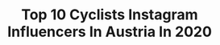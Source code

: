 ---
title: Top 10 Cyclists Instagram Influencers In Austria In 2020
description: >-
  Find top cyclists Instagram influencers in Austria in 2020. Most popular hashtags: #fromwhereiride #outsideisfree #cycling #roadslikethese.
platform: Instagram
hits: 14
text_top: Analyze the top-rated Instagram influencers on inBeat.
text_bottom: Our platform has 14 Instagram influencers like this in Austria for you to pitch.
profiles:
  - username: "kate.cycling"
    fullname: >-
      Kasia
    bio: >-
      Musician • Cyclist • Wife 🇦🇹🇵🇱 ☞ @nologo.cc ☞ @velio_bikebags 📩 collabs.katecycling@gmail.com
    location: "Austria"
    followers: 10818
    engagement: 1775
    commentsToLikes: 0.023602
    id: ck8tcb2bfywki0j78lxgfljmu
    verified: false
    hashtags: "#bestcyclingstyle, #fromwhereiride, #stravacycling, #lifeontwowheels"
  - username: "ceylinalvarado"
    fullname: >-
      C E Y L I N  C A R M E N 🇩🇴🇳🇱
    bio: >-
      Professional cyclist @alpecinfenix Enjoying life to the fullest #huntinggoals #foodlover
    location: "Austria"
    followers: 65815
    engagement: 1308
    commentsToLikes: 0.008275
    id: ck55l7klr0xnl0i11nqtne1ka
    verified: false
    hashtags: "#bestteam, #happykiddo, #snelterugnaarnormaal, #tbt"
  - username: "ruedigerselig"
    fullname: >-
      Rudi Selig
    bio: >-
      Cycling is my passion | Professional cyclist for the German Bora-Hansgrohe Team | Based in Bregenz Austria 🇦🇹
    location: "Austria"
    followers: 12702
    engagement: 677
    commentsToLikes: 0.007636
    id: ck15uupgxollq0i19ejkp86dp
    verified: false
    hashtags: "#bora, #venge, #boracookingsystems, #ride100percent"
  - username: "benkobarbi"
    fullname: >-
      Barbara BENKO
    bio: >-
      Made in Hungary 🇭🇺 Cyclist @ghost_factory_racing Optometry / Semmelweis University 2018 Travelling the world with my bike 🌍☀️⚡️
    location: "Austria"
    followers: 8259
    engagement: 849
    commentsToLikes: 0.020638
    id: ck0w0npztf4s60i19af9izbxp
    verified: false
    hashtags: "#dontbestupid, #sorrynosorryrob, #giveaway, #teamisteam"
  - username: "lukas_poestlberger"
    fullname: >-
      Lukas Pöstlberger
    bio: >-
      Professional Cyclist 🚲 @borahansgrohe German Professional Cycling Twitter➡ @Poesti_92 Facebook➡ Lukas Pöstlberger XBL➡ wAx Mr Tadeus #pöstipower👌
    location: "Austria"
    followers: 27250
    engagement: 749
    commentsToLikes: 0.016736
    id: ck14h7sj88yt60i197vi8g93l
    verified: false
    hashtags: "#austriagang, #cyclingrevolution, #bandofbrothers, #bolzminister"
  - username: "mhaller91"
    fullname: >-
      Marco Haller
    bio: >-
      + Pro Cyclist for Team @bahrainmclaren + based in Austria #hallerluja
    location: "Austria"
    followers: 30032
    engagement: 470
    commentsToLikes: 0.005549
    id: ck0w3dc50stig0i19hcoy3t73
    verified: true
    hashtags: "#wallonie, #richardmille, #vision, #visionwheels"
  - username: "lisa_pasteiner"
    fullname: >-
      Lisa Pasteiner
    bio: >-
      🇦🇹 cyclist @ghost_factory_racing 👻 @heeressportzentrum @pureathleten
    location: "Austria"
    followers: 8204
    engagement: 783
    commentsToLikes: 0.005744
    id: ck13aallvpg5l0i198c5lzd03
    verified: false
    hashtags: "#stayathome, #stayhealthy, #girlsonghosts, #sportlandnoe"
  - username: "dersteira"
    fullname: >-
      derSteira
    bio: >-
      🏊🏻🚴🏻🏃🏻 #sport 📝🖊#blogger #steiermark 🇦🇹❗️www.dersteira.at❗️ Business contact: markusfritz.bm@gmail.com ✌🏻️
    location: "Austria"
    followers: 52479
    engagement: 284
    commentsToLikes: 0.010224
    id: ckaow41bs7bx10i78uaqvq241
    verified: false
    hashtags: "#jersey, #cycling, #prizm, #anzeige"
  - username: "bachelotelli"
    fullname: >-
      Philipp B.
    bio: >-
      All I wanna do is ski, run, ride & sip espresso. #guadespua Sport scientist @austriacrosscountryteam Fuelled by @crownhealth
    location: "Austria"
    followers: 7214
    engagement: 801
    commentsToLikes: 0.034021
    id: ck0twrld6gjxt0i1979qbl6nr
    verified: false
    hashtags: "#legsofsteel, #everydayistheweekend, #timetoshine, #crownhealth"
  - username: "unicorncycling"
    fullname: >-
      Nora Turner
    bio: >-
      🇦🇹Vienna, 26, taking over the world one pedalstroke at a time. Race Around Austria Challenge Finisher 🤘🏻 Supported by: 🔽
    location: "Austria"
    followers: 34866
    engagement: 465
    commentsToLikes: 0.028230
    id: ck0tvdjt1az5w0i19wss65beb
    verified: false
    hashtags: "#bikeporn, #cyclingshots, #lightbro, #cyclingpics"
---